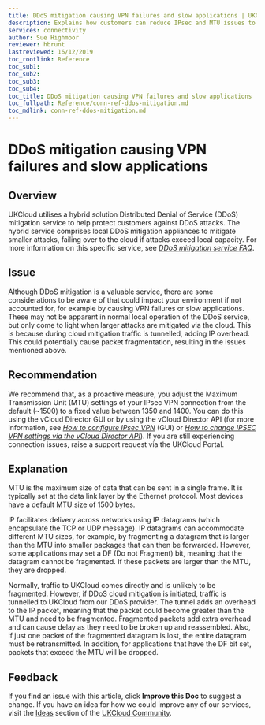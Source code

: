 ```yaml
---
title: DDoS mitigation causing VPN failures and slow applications | UKCloud Ltd
description: Explains how customers can reduce IPsec and MTU issues to allow packets to traverse the internet and enter the UKCloud platform
services: connectivity
author: Sue Highmoor
reviewer: hbrunt
lastreviewed: 16/12/2019
toc_rootlink: Reference
toc_sub1: 
toc_sub2:
toc_sub3:
toc_sub4:
toc_title: DDoS mitigation causing VPN failures and slow applications
toc_fullpath: Reference/conn-ref-ddos-mitigation.md
toc_mdlink: conn-ref-ddos-mitigation.md
---
```


# DDoS mitigation causing VPN failures and slow applications

## Overview

UKCloud utilises a hybrid solution Distributed Denial of Service (DDoS) mitigation service to help protect customers against DDoS attacks. The hybrid service comprises local DDoS mitigation appliances to mitigate smaller attacks, failing over to the cloud if attacks exceed local capacity. For more information on this specific service, see [*DDoS mitigation service FAQ*](conn-faq-ddos.md).

## Issue

Although DDoS mitigation is a valuable service, there are some considerations to be aware of that could impact your environment if not accounted for, for example by causing VPN failures or slow applications. These may not be apparent in normal local operation of the DDoS service, but only come to light when larger attacks are mitigated via the cloud. This is because during cloud mitigation traffic is tunnelled, adding IP overhead. This could potentially cause packet fragmentation, resulting in the issues mentioned above.

## Recommendation

We recommend that, as a proactive measure, you adjust the Maximum Transmission Unit (MTU) settings of your IPsec VPN connection from the default (~1500) to a fixed value between 1350 and 1400. You can do this using the vCloud Director GUI or by using the vCloud Director API (for more information, see [*How to configure IPsec VPN*](../vmware/vmw-how-configure-ipsec-vpn.md) (GUI) or [*How to change IPSEC VPN settings via the vCloud Director API*](../vmware/vmw-how-change-ipsec-vpn-api.md)). If you are still experiencing connection issues, raise a support request via the UKCloud Portal.

## Explanation

MTU is the maximum size of data that can be sent in a single frame. It is typically set at the data link layer by the Ethernet protocol. Most devices have a default MTU size of 1500 bytes.

IP facilitates delivery across networks using IP datagrams (which encapsulate the TCP or UDP message). IP datagrams can accommodate different MTU sizes, for example, by fragmenting a datagram that is larger than the MTU into smaller packages that can then be forwarded. However, some applications may set a DF (Do not Fragment) bit, meaning that the datagram cannot be fragmented. If these packets are larger than the MTU, they are dropped.

Normally, traffic to UKCloud comes directly and is unlikely to be fragmented. However, if DDoS cloud mitigation is initiated, traffic is tunnelled to UKCloud from our DDoS provider. The tunnel adds an overhead to the IP packet, meaning that the packet could become greater than the MTU and need to be fragmented. Fragmented packets add extra overhead and can cause delay as they need to be broken up and reassembled. Also, if just one packet of the fragmented datagram is lost, the entire datagram must be retransmitted. In addition, for applications that have the DF bit set, packets that exceed the MTU will be dropped.

## Feedback

If you find an issue with this article, click **Improve this Doc** to suggest a change. If you have an idea for how we could improve any of our services, visit the [Ideas](https://community.ukcloud.com/ideas) section of the [UKCloud Community](https://community.ukcloud.com).
